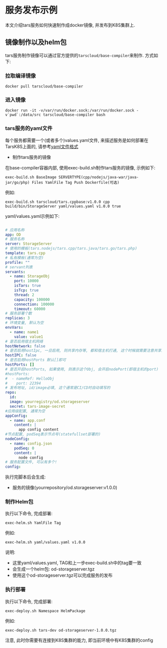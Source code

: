 # 服务发布示例

本文介绍tars服务如何快速制作成docker镜像, 并发布到K8S集群上.

## 镜像制作以及helm包

tars服务制作镜像可以通过官方提供的```tarscloud/base-compiler```来制作. 方式如下:

### 拉取编译镜像
```
docker pull tarscloud/base-compiler
```

### 进入镜像
```
docker run -it -v/var/run/docker.sock:/var/run/docker.sock -v`pwd`:/data/src tarscloud/base-compiler bash
```
### tars服务的yaml文件

每个服务都需要一个(或者多个)values.yaml文件, 来描述服务是如何部署在TarsK8S上面的, 请参考[yaml文件格式](./helm.md)

- 制作tars服务的镜像

在base-compiler容器内部, 使用exec-build.sh制作tars服务的镜像, 示例如下:
```
exec-build.sh BaseImage SERVERTYPE(cpp/nodejs/java-war/java-jar/go/php) Files YamlFile Tag Push Dockerfile(可选)
```

例如:
```
exec-build.sh tarscloud/tars.cppbase:v1.0.0 cpp build/bin/StorageServer yaml/values.yaml v1.0.0 true

```

yaml/values.yaml示例如下:
```yaml

# 应用名称
app: OD
# 服务名称
server: StorageServer
# 使用的模板(tars.nodejs/tars.cpp/tars.java/tars.go/tars.php)
template: tars.cpp
# 私有模板(通常为空)
profile: ""
# servant列表
servants:
  - name: StorageObj
    port: 10000
    isTars: true 
    isTcp: true
    thread: 2
    capacity: 100000
    connection: 100000
    timeout: 60000
# 服务部署个数    
replicas: 3
# 环境变量, 默认为空
envVars:
  - name: name1 
    value: value1
# 是否启用宿主机网络
hostNetwork: false
# 是否启用hostIpc, 一旦启用, 则共享内存等, 都和宿主机打通, 这个时候就需要注意共享内存key不用搞冲突了!!!
hostIPC: false
# 是否启用hostPorts 默认[]即可
hostPorts: []
# 是否开启hostPorts, 如果使用, 则表示这个Obj, 会开启nodePort(即宿主机的port)
#hostPorts:
#  - nameRef: HelloObj
#    port: 22394
# 发布地址, id/image必填, 这个通常是CI/CD时自动填写的
repo:
  id:
  image: yourregistry/od.storageserver
  secret: tars-image-secret
#应用级配置, 通常为空
appConfig:
  - name: app.conf
    content: |
      app config content
#节点配置, podSeq表示节点号(statefullset部署的)
nodeConfig:
  - name: config.json
    podSeq: 0
    content: |
      node config
# 服务配置文件, 可以有多个!  
config:
```
执行完脚本后会生成:
* 服务的镜像(yourrepository/od.storageserver:v1.0.0)

### 制作Helm包


执行以下命令, 完成部署:
```
exec-helm.sh YamlFile Tag 
```

例如:
```
exec-helm.sh yaml/values.yaml v1.0.0
```

说明:
- 这里yaml/values.yaml, TAG和上一步exec-build.sh中的tag要一致
- 会生成一个helm包: od-storageserver.tgz
- 使用这个od-storageserver.tgz可以完成服务的发布
### 执行部署

执行以下命令, 完成部署:
```
exec-deploy.sh Namespace HelmPackage
```

例如:
```
exec-deploy.sh tars-dev od-storageserver-1.0.0.tgz
```

注意, 此时你需要有连接到K8S集群的能力, 即当前环境中有K8S集群的config

